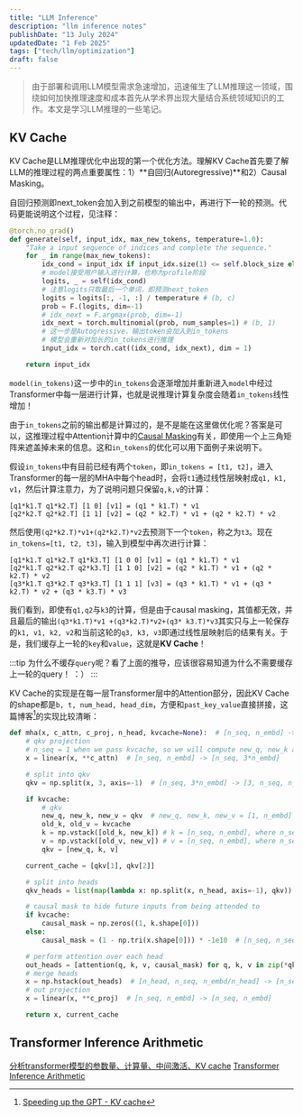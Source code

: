```yaml
---
title: "LLM Inference"
description: "llm inference notes"
publishDate: "13 July 2024"
updatedDate: "1 Feb 2025"
tags: ["tech/llm/optimization"]
draft: false
---
```


> 由于部署和调用LLM模型需求急速增加，迅速催生了LLM推理这一领域，围绕如何加快推理速度和成本首先从学术界出现大量结合系统领域知识的工作。本文是学习LLM推理的一些笔记。

## KV Cache
KV Cache是LLM推理优化中出现的第一个优化方法。理解KV Cache首先要了解LLM的推理过程的两点重要属性：1）**自回归(Autoregressive)**和2）Causal Masking。

自回归预测即next_token会加入到之前模型的输出中，再进行下一轮的预测。代码更能说明这个过程，见注释：
```python
@torch.no_grad()
def generate(self, input_idx, max_new_tokens, temperature=1.0):
    "Take a input sequence of indices and complete the sequence."
    for _ in range(max_new_tokens):
        idx_cond = input_idx if input_idx.size(1) <= self.block_size else input_idx[:, :self.block_size]
        # model接受用户输入进行计算，也称为profile阶段
        logits, _ = self(idx_cond) 
        # 注意logits只取最后一个单词，即预测next_token
        logits = logits[:, -1, :] / temperature # (b, c)
        prob = F.(logits, dim=-1)
        # idx_next = F.argmax(prob, dim=-1)
        idx_next = torch.multinomial(prob, num_samples=1) # (b, 1)
        # 这一步是Autogressive，输出token会加入到in_tokens
        # 模型会重新对加长的in_tokens进行推理
        input_idx = torch.cat((idx_cond, idx_next), dim = 1)

    return input_idx
```

`model(in_tokens)`这一步中的`in_tokens`会逐渐增加并重新进入`model`中经过Transformer中每一层进行计算，也就是说推理计算复杂度会随着`in_tokens`线性增加！

由于`in_tokens`之前的输出都是计算过的，是不是能在这里做优化呢？答案是可以，这推理过程中Attention计算中的[Causal Masking](https://www.s7ev3n.space/posts/transformer/#decoder)有关，即使用一个上三角矩阵来遮盖掉未来的信息。这和`in_tokens`的优化可以用下面例子来说明下。

假设`in_tokens`中有目前已经有两个`token`，即`in_tokens = [t1, t2]`，进入Transformer的每一层的MHA中每个head时，会将`t1`通过线性层映射成`q1, k1, v1`，然后计算注意力，为了说明问题只保留`q,k,v`的计算：
```
[q1*k1.T q1*k2.T] [1 0] [v1] = (q1 * k1.T) * v1
[q2*k2.T q2*k2.T] [1 1] [v2] = (q2 * k2.T) * v1 + (q2 * k2.T) * v2
```
然后使用`(q2*k2.T)*v1+(q2*k2.T)*v2`去预测下一个`token`，称之为`t3`。现在`in_tokens=[t1, t2, t3]`，输入到模型中再次进行计算：
```
[q1*k1.T q1*k2.T q1*k3.T] [1 0 0] [v1] = (q1 * k1.T) * v1
[q2*k1.T q2*k2.T q2*k3.T] [1 1 0] [v2] = (q2 * k1.T) * v1 + (q2 * k2.T) * v2
[q3*k1.T q3*k2.T q3*k3.T] [1 1 1] [v3] = (q3 * k1.T) * v1 + (q3 * k2.T) * v2 + (q3 * k3.T) * v3
```
我们看到，即使有`q1,q2`与`k3`的计算，但是由于causal masking，其值都无效，并且最后的输出`(q3*k1.T)*v1 +(q3*k2.T)*v2+(q3* k3.T)*v3`其实只与上一轮保存的`k1, v1, k2, v2`和当前这轮的`q3, k3, v3`即通过线性层映射后的结果有关。于是，我们缓存上一轮的`key`和`value`，这就是**KV Cache**！

:::tip
为什么不缓存`query`呢？看了上面的推导，应该很容易知道为什么不需要缓存上一轮的query！ ：）
:::

KV Cache的实现是在每一层Transformer层中的Attention部分，因此KV Cache的shape都是`b, t, num_head, head_dim`，方便和`past_key_value`直接拼接，这篇博客[^1]的实现比较清晰：
```python
def mha(x, c_attn, c_proj, n_head, kvcache=None):  # [n_seq, n_embd] -> [n_seq, n_embd]
    # qkv projection
    # n_seq = 1 when we pass kvcache, so we will compute new_q, new_k and new_v
    x = linear(x, **c_attn)  # [n_seq, n_embd] -> [n_seq, 3*n_embd]

    # split into qkv
    qkv = np.split(x, 3, axis=-1)  # [n_seq, 3*n_embd] -> [3, n_seq, n_embd]

    if kvcache:
        # qkv
        new_q, new_k, new_v = qkv  # new_q, new_k, new_v = [1, n_embd]
        old_k, old_v = kvcache
        k = np.vstack([old_k, new_k]) # k = [n_seq, n_embd], where n_seq = prev_n_seq + 1
        v = np.vstack([old_v, new_v]) # v = [n_seq, n_embd], where n_seq = prev_n_seq + 1
        qkv = [new_q, k, v]

    current_cache = [qkv[1], qkv[2]]

    # split into heads
    qkv_heads = list(map(lambda x: np.split(x, n_head, axis=-1), qkv))  # [3, n_seq, n_embd] -> [n_head, 3, n_seq, n_embd/n_head]

    # causal mask to hide future inputs from being attended to
    if kvcache:
        causal_mask = np.zeros((1, k.shape[0]))
    else:
        causal_mask = (1 - np.tri(x.shape[0])) * -1e10  # [n_seq, n_seq]

    # perform attention over each head
    out_heads = [attention(q, k, v, causal_mask) for q, k, v in zip(*qkv_heads)]  # [n_head, 3, n_seq, n_embd/n_head] -> [n_head, n_seq, n_embd/n_head]
    # merge heads
    x = np.hstack(out_heads)  # [n_head, n_seq, n_embd/n_head] -> [n_seq, n_embd]
    # out projection
    x = linear(x, **c_proj)  # [n_seq, n_embd] -> [n_seq, n_embd]

    return x, current_cache

```
[^1]: [Speeding up the GPT - KV cache](https://dipkumar.dev/becoming-the-unbeatable/posts/gpt-kvcache/)

## Transformer Inference Arithmetic
[分析transformer模型的参数量、计算量、中间激活、KV cache](https://zhuanlan.zhihu.com/p/624740065)
[Transformer Inference Arithmetic](https://kipp.ly/transformer-inference-arithmetic/)